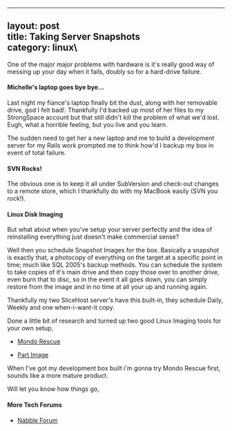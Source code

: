 ------------------------------------------------------------------------

layout: post\
title: Taking Server Snapshots\
category: linux\
----

One of the major major problems with hardware is it's really good way of
messing up your day when it fails, doubly so for a hard-drive failure.

#### Michelle's laptop goes bye bye...

Last night my fiance's laptop finally bit the dust, along with her
removable drive, god I felt bad!. Thankfully I'd backed up most of her
files to my StrongSpace account but that still didn't kill the problem
of what we'd lost. Eugh, what a horrible feeling, but you live and you
learn.

The sudden need to get her a new laptop and me to build a development
server for my Rails work prompted me to think how'd I backup my box in
event of total failure.

#### SVN Rocks!

The obvious one is to keep it all under SubVersion and check-out changes
to a remote store, which I thankfully do with my MacBook easily (SVN you
rock!).

#### Linux Disk Imaging

But what about when you've setup your server perfectly and the idea of
reinstalling everything just doesn't make commercial sense?

Well then you schedule Snapshot Images for the box. Basically a snapshot
is exactly that, a photocopy of everything on the target at a specific
point in time; much like SQL 2005's backup methods. You can schedule the
system to take copies of it's main drive and then copy those over to
another drive, even burn that to disc, so in the event it all goes down,
you can simply restore from the image and in no time at all your up and
running again.

Thankfully my two SliceHost server's have this built-in, they schedule
Daily, Weekly and one when-i-want-it copy.

Done a little bit of research and turned up two good Linux Imaging tools
for your own setup,

-   [Mondo Rescue](http://www.mondorescue.org/)

<!-- -->

-   [Part Image](http://www.partimage.org/Main_Page)

When I've got my development box built i'm gonna try Mondo Rescue first,
sounds like a more mature product.

Will let you know how things go,

#### More Tech Forums

-   [Nabble Forum](http://www.nabble.com/)
